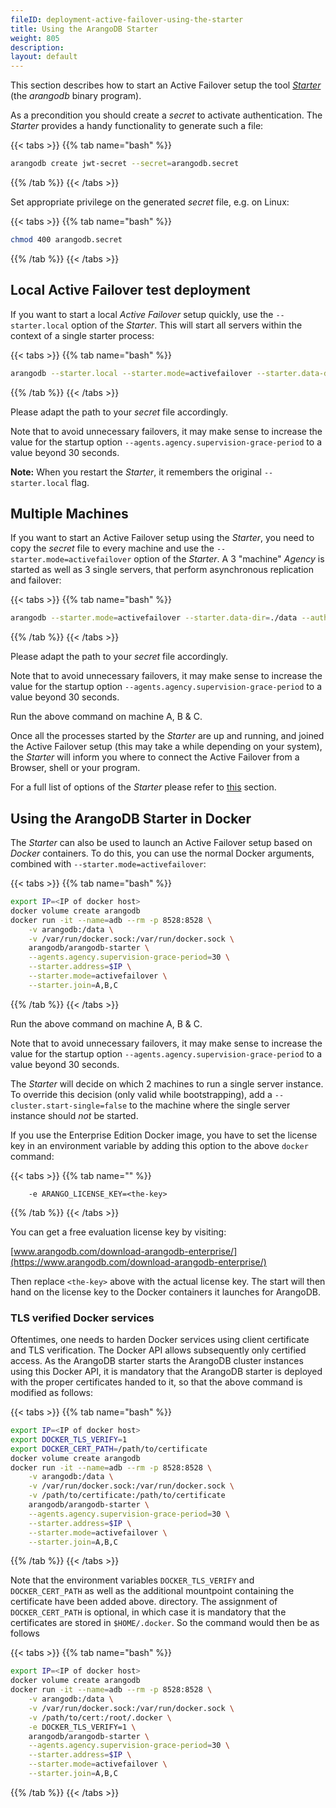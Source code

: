 ```yaml
---
fileID: deployment-active-failover-using-the-starter
title: Using the ArangoDB Starter
weight: 805
description: 
layout: default
---
```

This section describes how to start an Active Failover setup the tool [_Starter_](../../programs-tools/arangodb-starter/)
(the _arangodb_ binary program).

As a precondition you should create a _secret_ to activate authentication. The _Starter_ provides a handy
functionality to generate such a file:

{{< tabs >}}
{{% tab name="bash" %}}
```bash
arangodb create jwt-secret --secret=arangodb.secret
```
{{% /tab %}}
{{< /tabs >}}

Set appropriate privilege on the generated _secret_ file, e.g. on Linux:

{{< tabs >}}
{{% tab name="bash" %}}
```bash
chmod 400 arangodb.secret
```
{{% /tab %}}
{{< /tabs >}}

## Local Active Failover test deployment

If you want to start a local _Active Failover_ setup quickly, use the `--starter.local`
option of the _Starter_. This will start all servers within the context of a single
starter process:

{{< tabs >}}
{{% tab name="bash" %}}
```bash
arangodb --starter.local --starter.mode=activefailover --starter.data-dir=./localdata --auth.jwt-secret=/etc/arangodb.secret --agents.agency.supervision-grace-period=30
```
{{% /tab %}}
{{< /tabs >}}

Please adapt the path to your _secret_ file accordingly.

Note that to avoid unnecessary failovers, it may make sense to increase the value
for the startup option `--agents.agency.supervision-grace-period` to a value
beyond 30 seconds.

**Note:** When you restart the _Starter_, it remembers the original `--starter.local` flag.

## Multiple Machines

If you want to start an Active Failover setup using the _Starter_, you need to copy the
_secret_ file to every machine and use the `--starter.mode=activefailover` option of the
_Starter_. A 3 "machine" _Agency_ is started as well as 3 single servers,
that perform asynchronous replication and failover:

{{< tabs >}}
{{% tab name="bash" %}}
```bash
arangodb --starter.mode=activefailover --starter.data-dir=./data --auth.jwt-secret=/etc/arangodb.secret --agents.agency.supervision-grace-period=30 --starter.join A,B,C
```
{{% /tab %}}
{{< /tabs >}}

Please adapt the path to your _secret_ file accordingly.

Note that to avoid unnecessary failovers, it may make sense to increase the value
for the startup option `--agents.agency.supervision-grace-period` to a value
beyond 30 seconds.

Run the above command on machine A, B & C.

Once all the processes started by the _Starter_ are up and running, and joined the
Active Failover setup (this may take a while depending on your system), the _Starter_ will inform
you where to connect the Active Failover from a Browser, shell or your program.

For a full list of options of the _Starter_ please refer to [this](../../programs-tools/arangodb-starter/programs-starter-options)
section.

## Using the ArangoDB Starter in Docker

The _Starter_ can also be used to launch an Active Failover setup based on _Docker_
containers. To do this, you can use the normal Docker arguments, combined with
`--starter.mode=activefailover`:

{{< tabs >}}
{{% tab name="bash" %}}
```bash
export IP=<IP of docker host>
docker volume create arangodb
docker run -it --name=adb --rm -p 8528:8528 \
    -v arangodb:/data \
    -v /var/run/docker.sock:/var/run/docker.sock \
    arangodb/arangodb-starter \
    --agents.agency.supervision-grace-period=30 \
    --starter.address=$IP \
    --starter.mode=activefailover \
    --starter.join=A,B,C
```
{{% /tab %}}
{{< /tabs >}}

Run the above command on machine A, B & C.

Note that to avoid unnecessary failovers, it may make sense to increase the value
for the startup option `--agents.agency.supervision-grace-period` to a value
beyond 30 seconds.

The _Starter_ will decide on which 2 machines to run a single server instance.
To override this decision (only valid while bootstrapping), add a
`--cluster.start-single=false` to the machine where the single server
instance should _not_ be started.

If you use the Enterprise Edition Docker image, you have to set the license key
in an environment variable by adding this option to the above `docker` command:

{{< tabs >}}
{{% tab name="" %}}
```
    -e ARANGO_LICENSE_KEY=<the-key>
```
{{% /tab %}}
{{< /tabs >}}

You can get a free evaluation license key by visiting:

[www.arangodb.com/download-arangodb-enterprise/](https://www.arangodb.com/download-arangodb-enterprise/)

Then replace `<the-key>` above with the actual license key. The start
will then hand on the license key to the Docker containers it launches
for ArangoDB.

### TLS verified Docker services

Oftentimes, one needs to harden Docker services using client certificate 
and TLS verification. The Docker API allows subsequently only certified access.
As the ArangoDB starter starts the ArangoDB cluster instances using this Docker API, 
it is mandatory that the ArangoDB starter is deployed with the proper certificates
handed to it, so that the above command is modified as follows:

{{< tabs >}}
{{% tab name="bash" %}}
```bash
export IP=<IP of docker host>
export DOCKER_TLS_VERIFY=1
export DOCKER_CERT_PATH=/path/to/certificate
docker volume create arangodb
docker run -it --name=adb --rm -p 8528:8528 \
    -v arangodb:/data \
    -v /var/run/docker.sock:/var/run/docker.sock \
    -v /path/to/certificate:/path/to/certificate
    arangodb/arangodb-starter \
    --agents.agency.supervision-grace-period=30 \
    --starter.address=$IP \
    --starter.mode=activefailover \
    --starter.join=A,B,C
```
{{% /tab %}}
{{< /tabs >}}

Note that the environment variables `DOCKER_TLS_VERIFY` and `DOCKER_CERT_PATH` 
as well as the additional mountpoint containing the certificate have been added above. 
directory. The assignment of `DOCKER_CERT_PATH` is optional, in which case it 
is mandatory that the certificates are stored in `$HOME/.docker`. So
the command would then be as follows

{{< tabs >}}
{{% tab name="bash" %}}
```bash
export IP=<IP of docker host>
docker volume create arangodb
docker run -it --name=adb --rm -p 8528:8528 \
    -v arangodb:/data \
    -v /var/run/docker.sock:/var/run/docker.sock \
    -v /path/to/cert:/root/.docker \
    -e DOCKER_TLS_VERIFY=1 \
    arangodb/arangodb-starter \
    --agents.agency.supervision-grace-period=30 \
    --starter.address=$IP \
    --starter.mode=activefailover \
    --starter.join=A,B,C
```
{{% /tab %}}
{{< /tabs >}}
